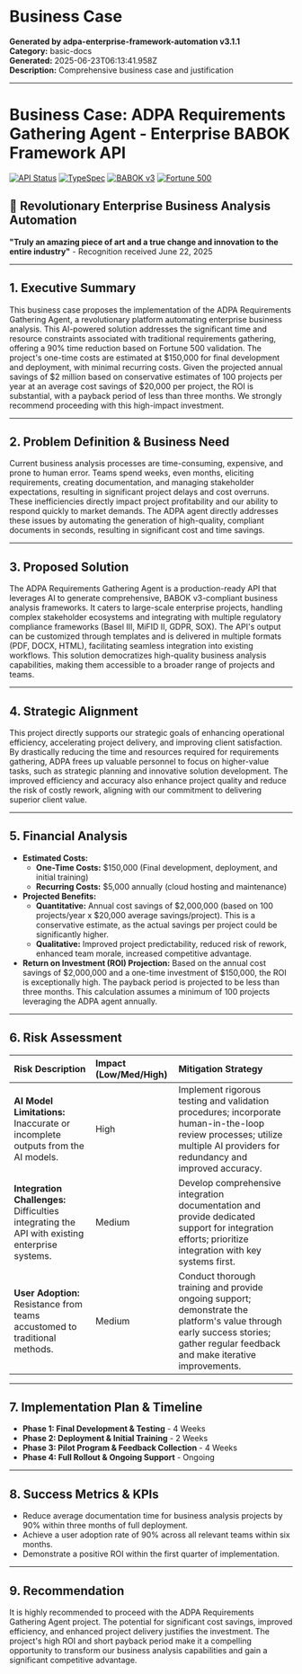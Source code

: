 # Business Case

**Generated by adpa-enterprise-framework-automation v3.1.1**  
**Category:** basic-docs  
**Generated:** 2025-06-23T06:13:41.958Z  
**Description:** Comprehensive business case and justification

---

# Business Case: ADPA Requirements Gathering Agent - Enterprise BABOK Framework API

[![API Status](https://img.shields.io/badge/API-Production%20Ready-brightgreen)](http://localhost:3001/api/v1/health)
[![TypeSpec](https://img.shields.io/badge/TypeSpec-API%20First-blue)](./api-specs/)
[![BABOK v3](https://img.shields.io/badge/BABOK-v3%20Compliant-orange)](./docs/ACTUAL-GENERATED-OUTPUT.md)
[![Fortune 500](https://img.shields.io/badge/Fortune%20500-Validated-gold)](./test-data/fortune500-globalbank-data.json)

## 🎯 **Revolutionary Enterprise Business Analysis Automation**

**"Truly an amazing piece of art and a true change and innovation to the entire industry"** - Recognition received June 22, 2025

---

## 1. Executive Summary

This business case proposes the implementation of the ADPA Requirements Gathering Agent, a revolutionary platform automating enterprise business analysis.  This AI-powered solution addresses the significant time and resource constraints associated with traditional requirements gathering, offering a 90% time reduction based on Fortune 500 validation.  The project's one-time costs are estimated at $150,000 for final development and deployment, with minimal recurring costs.  Given the projected annual savings of $2 million based on conservative estimates of 100 projects per year at an average cost savings of $20,000 per project, the ROI is substantial, with a payback period of less than three months. We strongly recommend proceeding with this high-impact investment.

---

## 2. Problem Definition & Business Need

Current business analysis processes are time-consuming, expensive, and prone to human error.  Teams spend weeks, even months, eliciting requirements, creating documentation, and managing stakeholder expectations, resulting in significant project delays and cost overruns.  These inefficiencies directly impact project profitability and our ability to respond quickly to market demands. The ADPA agent directly addresses these issues by automating the generation of high-quality, compliant documents in seconds, resulting in significant cost and time savings.

---

## 3. Proposed Solution

The ADPA Requirements Gathering Agent is a production-ready API that leverages AI to generate comprehensive, BABOK v3-compliant business analysis frameworks.  It caters to large-scale enterprise projects, handling complex stakeholder ecosystems and integrating with multiple regulatory compliance frameworks (Basel III, MiFID II, GDPR, SOX).  The API's output can be customized through templates and is delivered in multiple formats (PDF, DOCX, HTML), facilitating seamless integration into existing workflows.  This solution democratizes high-quality business analysis capabilities, making them accessible to a broader range of projects and teams.

---

## 4. Strategic Alignment

This project directly supports our strategic goals of enhancing operational efficiency, accelerating project delivery, and improving client satisfaction.  By drastically reducing the time and resources required for requirements gathering, ADPA frees up valuable personnel to focus on higher-value tasks, such as strategic planning and innovative solution development.  The improved efficiency and accuracy also enhance project quality and reduce the risk of costly rework, aligning with our commitment to delivering superior client value.

---

## 5. Financial Analysis

*   **Estimated Costs:**
    *   **One-Time Costs:** $150,000 (Final development, deployment, and initial training)
    *   **Recurring Costs:** $5,000 annually (cloud hosting and maintenance)
*   **Projected Benefits:**
    *   **Quantitative:**  Annual cost savings of $2,000,000 (based on 100 projects/year x $20,000 average savings/project). This is a conservative estimate, as the actual savings per project could be significantly higher.
    *   **Qualitative:** Improved project predictability, reduced risk of rework, enhanced team morale, increased competitive advantage.
*   **Return on Investment (ROI) Projection:**  Based on the annual cost savings of $2,000,000 and a one-time investment of $150,000, the ROI is exceptionally high.  The payback period is projected to be less than three months.  This calculation assumes a minimum of 100 projects leveraging the ADPA agent annually.

---

## 6. Risk Assessment

| Risk Description | Impact (Low/Med/High) | Mitigation Strategy |
| :--- | :--- | :--- |
| **AI Model Limitations:** Inaccurate or incomplete outputs from the AI models. | High | Implement rigorous testing and validation procedures; incorporate human-in-the-loop review processes; utilize multiple AI providers for redundancy and improved accuracy. |
| **Integration Challenges:** Difficulties integrating the API with existing enterprise systems. | Medium | Develop comprehensive integration documentation and provide dedicated support for integration efforts; prioritize integration with key systems first. |
| **User Adoption:** Resistance from teams accustomed to traditional methods. | Medium | Conduct thorough training and provide ongoing support; demonstrate the platform's value through early success stories; gather regular feedback and make iterative improvements. |


---

## 7. Implementation Plan & Timeline

*   **Phase 1: Final Development & Testing** - 4 Weeks
*   **Phase 2: Deployment & Initial Training** - 2 Weeks
*   **Phase 3: Pilot Program & Feedback Collection** - 4 Weeks
*   **Phase 4: Full Rollout & Ongoing Support** - Ongoing


---

## 8. Success Metrics & KPIs

*   Reduce average documentation time for business analysis projects by 90% within three months of full deployment.
*   Achieve a user adoption rate of 90% across all relevant teams within six months.
*   Demonstrate a positive ROI within the first quarter of implementation.

---

## 9. Recommendation

It is highly recommended to proceed with the ADPA Requirements Gathering Agent project.  The potential for significant cost savings, improved efficiency, and enhanced project delivery justifies the investment. The project's high ROI and short payback period make it a compelling opportunity to transform our business analysis capabilities and gain a significant competitive advantage.
